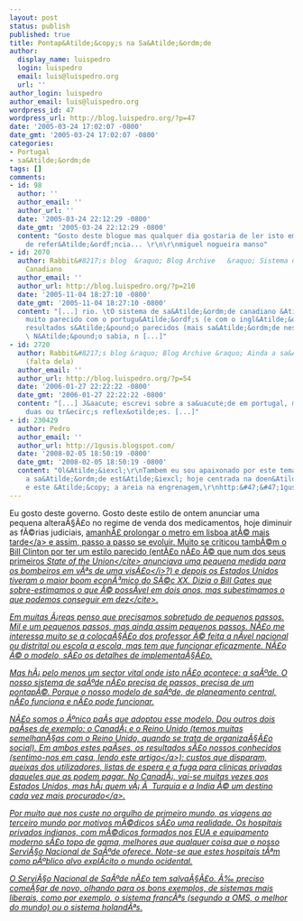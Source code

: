 ```yaml
---
layout: post
status: publish
published: true
title: Pontap&Atilde;&copy;s na Sa&Atilde;&ordm;de
author:
  display_name: luispedro
  login: luispedro
  email: luis@luispedro.org
  url: ''
author_login: luispedro
author_email: luis@luispedro.org
wordpress_id: 47
wordpress_url: http://blog.luispedro.org/?p=47
date: '2005-03-24 17:02:07 -0800'
date_gmt: '2005-03-24 17:02:07 -0800'
categories:
- Portugal
- sa&Atilde;&ordm;de
tags: []
comments:
- id: 98
  author: ''
  author_email: ''
  author_url: ''
  date: '2005-03-24 22:12:29 -0800'
  date_gmt: '2005-03-24 22:12:29 -0800'
  content: "Gosto deste blogue mas qualquer dia gostaria de ler isto em papel de jornal
    de refer&Atilde;&ordf;ncia... \r\n\r\nmiguel nogueira manso"
- id: 2070
  author: Rabbit&#8217;s blog  &raquo; Blog Archive   &raquo; Sistema de Sa&Atilde;&ordm;de
    Canadiano
  author_email: ''
  author_url: http://blog.luispedro.org/?p=210
  date: '2005-11-04 18:27:10 -0800'
  date_gmt: '2005-11-04 18:27:10 -0800'
  content: "[...] rio. \tO sistema de sa&Atilde;&ordm;de canadiano &Atilde;&copy;
    muito parecido com o portugu&Atilde;&ordf;s (e com o ingl&Atilde;&ordf;s) e os
    resultados s&Atilde;&pound;o parecidos (mais sa&Atilde;&ordm;de neste blogue).
    \ N&Atilde;&pound;o sabia, n [...]"
- id: 2720
  author: Rabbit&#8217;s blog &raquo; Blog Archive &raquo; Ainda a sa&Atilde;&ordm;de
    (falta dela)
  author_email: ''
  author_url: http://blog.luispedro.org/?p=54
  date: '2006-01-27 22:22:22 -0800'
  date_gmt: '2006-01-27 22:22:22 -0800'
  content: "[...] J&aacute; escrevi sobre a sa&uacute;de em portugal, mas acrescento
    duas ou tr&ecirc;s reflex&otilde;es. [...]"
- id: 230429
  author: Pedro
  author_email: ''
  author_url: http://1gusis.blogspot.com/
  date: '2008-02-05 18:50:19 -0800'
  date_gmt: '2008-02-05 18:50:19 -0800'
  content: "Ol&Atilde;&iexcl;\r\nTambem eu sou apaixonado por este tema - a sa&Atilde;&ordm;de!\r\nmas
    a sa&Atilde;&ordm;de est&Atilde;&iexcl; hoje centrada na doen&Atilde;&sect;a,
    e este &Atilde;&copy; a areia na engrenagem,\r\nhttp:&#47;&#47;1gusis.blogspot.com&#47;"
---
```

<p>Eu gosto deste governo. Gosto deste estilo de ontem anunciar uma pequena altera&Atilde;&sect;&Atilde;&pound;o no regime de venda dos medicamentos, hoje diminuir as f&Atilde;&copy;rias judiciais, <a href="http:&#47;&#47;www.PetitionOnline.com&#47;metro3h&#47;petition.html">amanh&Atilde;&pound; prolongar o metro em lisboa at&Atilde;&copy; mais tarde<&#47;a> e assim, passo a passo se evoluir. Muito se criticou tamb&Atilde;&copy;m o Bill Clinton por ter um estilo parecido (ent&Atilde;&pound;o n&Atilde;&pound;o &Atilde;&copy; que num dos seus primeiros <cite>State of the Union<&#47;cite> anunciava uma pequena medida para os bombeiros em v&Atilde;&ordf;s de uma <i>vis&Atilde;&pound;o<&#47;i>?) e depois os Estados Unidos tiveram o maior boom econ&Atilde;&sup3;mico do S&Atilde;&copy;c XX. Dizia o Bill Gates que <cite>sobre-estimamos o que &Atilde;&copy; poss&Atilde;&shy;vel em dois anos, mas subestimamos o que podemos conseguir em dez<&#47;cite>.</p>
<p>Em muitas &Atilde;&iexcl;reas penso que precisamos sobretudo de pequenos passos. Mil e um pequenos passos, mas ainda assim pequenos passos. N&Atilde;&pound;o me interessa muito se a coloca&Atilde;&sect;&Atilde;&pound;o dos professor &Atilde;&copy; feita a n&Atilde;&shy;vel nacional ou distrital ou escola a escola, mas tem que funcionar eficazmente. N&Atilde;&pound;o &Atilde;&copy; o modelo, s&Atilde;&pound;o os detalhes de implementa&Atilde;&sect;&Atilde;&pound;o.</p>
<p>Mas h&Atilde;&iexcl; pelo menos um sector vital onde isto n&Atilde;&pound;o acontece: a sa&Atilde;&ordm;de. O nosso sistema de sa&Atilde;&ordm;de n&Atilde;&pound;o precisa de passos, precisa de um pontap&Atilde;&copy;. Porque o nosso modelo de sa&Atilde;&ordm;de, de planeamento central, n&Atilde;&pound;o funciona e n&Atilde;&pound;o pode funcionar.</p>
<p>N&Atilde;&pound;o somos o &Atilde;&ordm;nico pa&Atilde;&shy;s que adoptou esse modelo. Dou outros dois pa&Atilde;&shy;ses de exemplo: o Canad&Atilde;&iexcl; e o Reino Unido (temos muitas semelhan&Atilde;&sect;as com o Reino Unido, quando se trata de organiza&Atilde;&sect;&Atilde;&pound;o social). Em ambos estes pa&Atilde;&shy;ses, os resultados s&Atilde;&pound;o nossos conhecidos (sentimo-nos em casa, <a href="http:&#47;&#47;www.cbsnews.com&#47;stories&#47;2005&#47;03&#47;20&#47;health&#47;main681801.shtml?cmp=EM8705">lendo este artigo<&#47;a>): custos que disparam, queixas dos utilizadores, listas de espera e a fuga para clinicas privadas daqueles que as podem pagar. No Canad&Atilde;&iexcl;, vai-se muitas vezes aos Estados Unidos, mas h&Atilde;&iexcl; quem v&Atilde;&iexcl; &Atilde;&nbsp; Turquia e a <a href="http:&#47;&#47;www.economist.com&#47;displaystory.cfm?story_id=3276422">India &Atilde;&copy; um destino cada vez mais procurado<&#47;a>.</p>
<p>Por muito que nos custe no orgulho de primeiro mundo, as viagens ao terceiro mundo por motivos m&Atilde;&copy;dicos s&Atilde;&pound;o uma realidade. Os hospitais privados indianos, com m&Atilde;&copy;dicos formados nos EUA e equipamento moderno s&Atilde;&pound;o topo de gama, melhores que qualquer coisa que o nosso Servi&Atilde;&sect;o Nacional de Sa&Atilde;&ordm;de oferece. Note-se que estes hospitais t&Atilde;&ordf;m como p&Atilde;&ordm;blico alvo expl&Atilde;&shy;cito o mundo ocidental.</p>
<p>O Servi&Atilde;&sect;o Nacional de Sa&Atilde;&ordm;de n&Atilde;&pound;o tem salva&Atilde;&sect;&Atilde;&pound;o. &Atilde;&permil; preciso come&Atilde;&sect;ar de novo, olhando para os bons exemplos, de sistemas mais liberais, como por exemplo, o sistema franc&Atilde;&ordf;s (segundo a OMS, o melhor do mundo) ou o sistema holand&Atilde;&ordf;s.</p>
